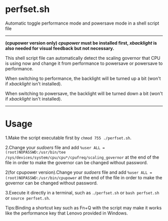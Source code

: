 # perfset.sh
Automatic toggle performance mode and powersave mode in a shell script file
******
**(cpupower version only) *cpupower* must be installed first, *xbacklight* is also needed for visual feedback but not necessary.**

This shell script file can automatically detect the scaling governor that CPU is using now and change it from performance to powersave or powersave to performance.

When switching to performance, the backlight will be turned up a bit (won't if *xbacklight* isn't installed).

When switching to powersave, the backlight will be turned down a bit (won't if *xbacklight* isn't installed).

******
# Usage
1.Make the script executable first by `chmod 755 ./perfset.sh`.

2.Change your *sudoers* file and add `%user ALL = (root)NOPASSWD:/usr/bin/tee /sys/devices/system/cpu/cpu*/cpufreq/scaling_governor` at the end of the file in order to make the governor can be changed without password.

2(for cpupower version).Change your *sudoers* file and add `%user ALL = (root)NOPASSWD:/usr/bin/cpupower` at the end of the file in order to make the governor can be changed without password.

3.Execute it directly in a terminal, such as `./perfset.sh` or `bash perfset.sh` or `source perfset.sh`.


Tips:Binding a shortcut key such as Fn+Q with the script may make it works like the performance key that Lenovo provided in Windows.

